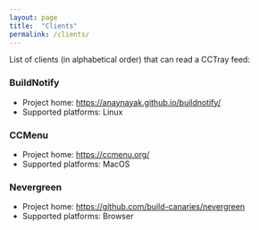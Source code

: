 ```yaml
---
layout: page
title:  "Clients"
permalink: /clients/
---
```


List of clients (in alphabetical order) that can read a CCTray feed:

### BuildNotify

* Project home: <https://anaynayak.github.io/buildnotify/>
* Supported platforms: Linux

### CCMenu

* Project home: <https://ccmenu.org/>
* Supported platforms: MacOS

### Nevergreen

* Project home: <https://github.com/build-canaries/nevergreen>
* Supported platforms: Browser
